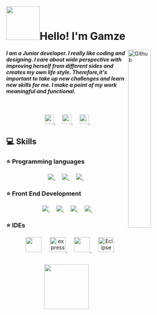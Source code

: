 
# <img src="https://media.giphy.com/media/lMmiMEzAXyDXBCyyNA/giphy.gif" width="90">Hello! I'm Gamze  

<img width="35%" align="right" alt="Github" src="https://media.giphy.com/media/L1R1tvI9svkIWwpVYr/giphy.gif" />

<h5 >I am a Junior developer. I really like coding and designing. I care about wide perspective with improving herself from different sides and creates my own life style. Therefore,it's important to take up new challenges and learn new skills for me. I make a point of my work meaningful and functional. 
 </h5>
 <br>
 <p align="center">
  &emsp; 
  <a href="https://www.linkedin.com/in/gamzeyaman/" target="_blank"> <img src="https://img.icons8.com/external-justicon-flat-justicon/64/000000/external-linkedin-social-media-justicon-flat-justicon.png" width="25px" /> </a>
  &emsp; 
  <a href="mailto:gamze.ymn170@gmail.com" target="_blank"> <img src="https://img.icons8.com/fluency/48/000000/gmail-new.png" width="25px" /> </a>
  &emsp; 
  <a href="https://www.hackerrank.com/GamzeYaman" target="_blank"> <img src="https://img.icons8.com/external-tal-revivo-color-tal-revivo/24/000000/external-hackerrank-is-a-technology-company-that-focuses-on-competitive-programming-logo-color-tal-revivo.png" width="25px" /> </a>
  &emsp; 
</p>

## 💻 Skills

### ⭐️ Programming languages

<p align="center"> 
  &emsp; 
  <a href="https://www.java.com" target="_blank"> <img src="https://img.icons8.com/color/48/000000/java-coffee-cup-logo.png"/ > </a>
  &emsp;
  <a href="https://www.python.org" target="_blank"> <img src="https://img.icons8.com/color/48/000000/python.png"/> </a> 
  &emsp;
   <a style="padding-right:8px;" href="https://www.mysql.com/" target="_blank"> <img src="https://img.icons8.com/fluent/50/000000/mysql-logo.png"/> </a>  
   &emsp;
</p>


### ⭐️ Front End Development 

<p align="center" > 
  &emsp; 
    <a href="https://www.w3.org/html/" target="_blank"> <img src="https://img.icons8.com/color/48/000000/html-5.png"/> </a>
   &emsp;
  <a href="https://www.w3schools.com/css/" target="_blank"> <img src="https://img.icons8.com/color/48/000000/css3.png"/> </a> 
  &emsp; 
    <a href="https://developer.mozilla.org/en-US/docs/Web/JavaScript" target="_blank"> <img src="https://img.icons8.com/color/48/000000/javascript.png"/> </a> 
  &emsp;
    <a href="https://getbootstrap.com" target="_blank"> <img src="https://img.icons8.com/color/48/000000/bootstrap.png"/> </a>
  &emsp;
</p>

### ⭐️ IDEs
 
<p align="center">
  &emsp;
    <a href="#"><img src="https://img.icons8.com/color/48/000000/visual-studio-code-2019.png" width="43" height="40"></a>
  &emsp;
    <a href="https://www.jetbrains.com/pycharm/"> <img src="https://miro.medium.com/max/1200/1*6Dhu1H4t028lOGbaZuyRCw.png" alt="express" width="43" height="40" /> </a>
  &emsp;
    <a href="#"> <img src="https://img.icons8.com/color/48/000000/intellij-idea.png" width="43" height="40">  </a>
  &emsp;
    <a href="#"><img alt="Eclipse" src="https://icons.iconarchive.com/icons/papirus-team/papirus-apps/512/eclipse-icon.png" width="43" height="40" ></a>
</p>
 

##

<p align="center">
  <img src="https://media.giphy.com/media/6xpBQeimnN5QKT29oQ/giphy.gif" width="120px" >
</p>
